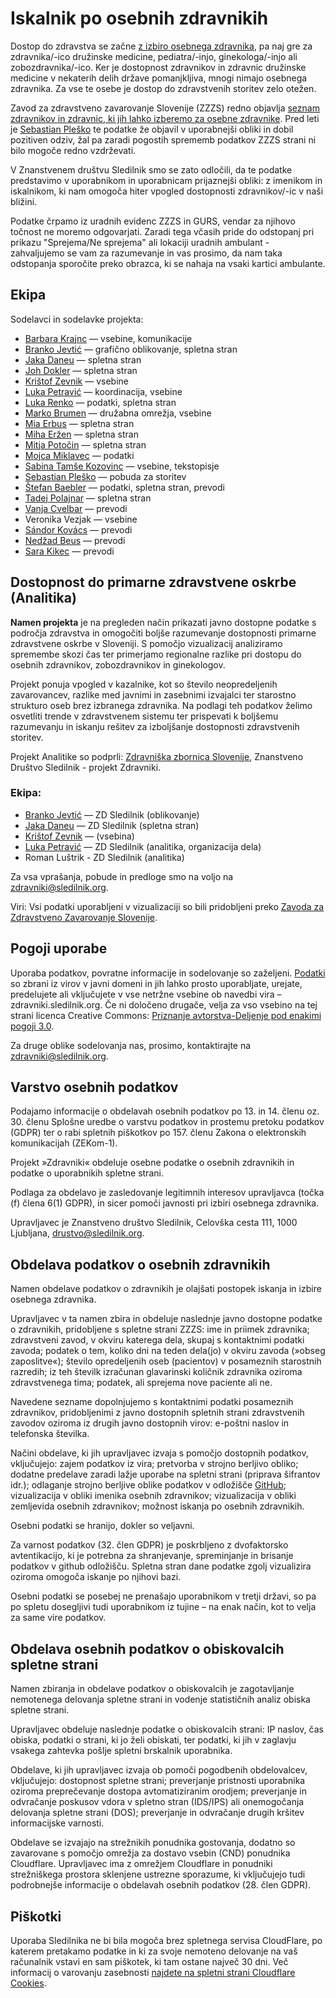 # Iskalnik po osebnih zdravnikih

Dostop do zdravstva se začne [z izbiro osebnega zdravnika](https://e-uprava.gov.si/podrocja/sociala-zdravje-smrt/zdravje/sociala-osebni-zdravnik.html), pa naj gre za zdravnika/-ico družinske medicine, pediatra/-injo, ginekologa/-injo ali zobozdravnika/-ico. Ker je dostopnost zdravnikov in zdravnic družinske medicine v nekaterih delih države pomanjkljiva, mnogi nimajo osebnega zdravnika. Za vse te osebe je dostop do zdravstvenih storitev zelo otežen.

Zavod za zdravstveno zavarovanje Slovenije (ZZZS) redno objavlja [seznam zdravnikov in zdravnic, ki jih lahko izberemo za osebne zdravnike](https://zavarovanec.zzzs.si/wps/portal/portali/azos/ioz/ioz_izvajalci). Pred leti je [Sebastian Pleško](https://plesko.si/) te podatke že objavil v uporabnejši obliki in dobil pozitiven odziv, žal pa zaradi pogostih sprememb podatkov ZZZS strani ni bilo mogoče redno vzdrževati.

V Znanstvenem društvu Sledilnik smo se zato odločili, da te podatke predstavimo v uporabnikom in uporabnicam prijaznejši obliki: z imenikom in iskalnikom, ki nam omogoča hiter vpogled dostopnosti zdravnikov/-ic v naši bližini.

Podatke črpamo iz uradnih evidenc ZZZS in GURS, vendar za njihovo točnost ne moremo odgovarjati. Zaradi tega včasih pride do odstopanj pri prikazu "Sprejema/Ne sprejema" ali lokaciji uradnih ambulant - zahvaljujemo se vam za razumevanje in vas prosimo, da nam taka odstopanja sporočite preko obrazca, ki se nahaja na vsaki kartici ambulante.

## Ekipa

Sodelavci in sodelavke projekta:

<!-- Do not use "-" but "—" there is a slight difference, hardly to notice with naked 👁️ -->

- [Barbara Krajnc](https://www.linkedin.com/in/barbarakrajnc/) — vsebine, komunikacije
- [Branko Jevtić](https://www.bananica.com) — grafično oblikovanje, spletna stran
- [Jaka Daneu](https://github.com/jalezi) — spletna stran
- [Joh Dokler](https://github.com/joahim) — spletna stran
- [Krištof Zevnik](https://www.zevnik.eu/blog-kristof-zevnik) — vsebine
- [Luka Petravić](https://www.linkedin.com/in/luka-petravić-77608423a/) — koordinacija, vsebine
- [Luka Renko](https://twitter.com/lukarenko) — podatki, spletna stran
- [Marko Brumen](https://twitter.com/multikultivator) — družabna omrežja, vsebine
- [Mia Erbus](https://github.com/miaerbus) — spletna stran
- [Miha Eržen](https://github.com/mihaerzen) — spletna stran
- [Mitja Potočin](https://github.com/mitjapotocin) — spletna stran
- [Mojca Miklavec](https://github.com/mojca) — podatki
- [Sabina Tamše Kozovinc](https://www.linkedin.com/in/sabina-tamse-copywriter/) — vsebine, tekstopisje
- [Sebastian Pleško](https://plesko.si/) — pobuda za storitev
- [Štefan Baebler](https://twitter.com/StefanBaebler) — podatki, spletna stran, prevodi
- [Tadej Polajnar](https://github.com/TadejPolajnar) — spletna stran
- [Vanja Cvelbar](https://github.com/b100w11) — prevodi
- Veronika Vezjak — vsebine
- [Sándor Kovács](https://twitter.com/SndorKovcs14) — prevodi
- [Nedžad Beus](https://beus.cc) — prevodi
- [Sara Kikec](https://www.linkedin.com/in/sarakikec/) — prevodi

## Dostopnost do primarne zdravstvene oskrbe (Analitika)

**Namen projekta** je na pregleden način prikazati javno dostopne podatke s področja zdravstva in omogočiti boljše razumevanje dostopnosti primarne zdravstvene oskrbe v Sloveniji. S pomočjo vizualizacij analiziramo spremembe skozi čas ter primerjamo regionalne razlike pri dostopu do osebnih zdravnikov, zobozdravnikov in ginekologov.

Projekt ponuja vpogled v kazalnike, kot so število neopredeljenih zavarovancev, razlike med javnimi in zasebnimi izvajalci ter starostno strukturo oseb brez izbranega zdravnika. Na podlagi teh podatkov želimo osvetliti trende v zdravstvenem sistemu ter prispevati k boljšemu razumevanju in iskanju rešitev za izboljšanje dostopnosti zdravstvenih storitev.

Projekt Analitike so podprli: [Zdravniška zbornica Slovenije](https://www.zdravniskazbornica.si/), Znanstveno Društvo Sledilnik - projekt Zdravniki.

### Ekipa:

- [Branko Jevtić](https://www.bananica.com) — ZD Sledilnik (oblikovanje)
- [Jaka Daneu](https://github.com/jalezi) — ZD Sledilnik (spletna stran)
- [Krištof Zevnik](https://www.zevnik.eu/blog-kristof-zevnik) — (vsebina)
- [Luka Petravić](https://www.linkedin.com/in/luka-petravić-77608423a/) — ZD Sledilnik (analitika, organizacija dela)
- Roman Luštrik - ZD Sledilnik (analitika)

Za vsa vprašanja, pobude in predloge smo na voljo na [zdravniki@sledilnik.org](mailto:zdravniki@sledilnik.org).

Viri: Vsi podatki uporabljeni v vizualizaciji so bili pridobljeni preko [Zavoda za Zdravstveno Zavarovanje Slovenije](https://www.zzzs.si/).

## Pogoji uporabe

Uporaba podatkov, povratne informacije in sodelovanje so zaželjeni. [Podatki](https://github.com/sledilnik/zdravniki-data) so zbrani iz virov v javni domeni in jih lahko prosto uporabljate, urejate, predelujete ali vključujete v vse netržne vsebine ob navedbi vira – zdravniki.sledilnik.org. Če ni določeno drugače, velja za vso vsebino na tej strani licenca Creative Commons: [Priznanje avtorstva-Deljenje pod enakimi pogoji 3.0](https://creativecommons.org/licenses/by-sa/3.0/deed.sl).

Za druge oblike sodelovanja nas, prosimo, kontaktirajte na zdravniki@sledilnik.org.

## Varstvo osebnih podatkov

Podajamo informacije o obdelavah osebnih podatkov po 13. in 14. členu oz. 30. členu Splošne uredbe o varstvu podatkov in prostemu pretoku podatkov (GDPR) ter o rabi spletnih piškotkov po 157. členu Zakona o elektronskih komunikacijah (ZEKom-1).

Projekt »Zdravniki« obdeluje osebne podatke o osebnih zdravnikih in podatke o uporabnikih spletne strani.

Podlaga za obdelavo je zasledovanje legitimnih interesov upravljavca (točka (f) člena 6(1) GDPR), in sicer pomoči javnosti pri izbiri osebnega zdravnika.

Upravljavec je Znanstveno društvo Sledilnik, Celovška cesta 111, 1000 Ljubljana, drustvo@sledilnik.org.

## Obdelava podatkov o osebnih zdravnikih

Namen obdelave podatkov o zdravnikih je olajšati postopek iskanja in izbire osebnega zdravnika.

Upravljavec v ta namen zbira in obdeluje naslednje javno dostopne podatke o zdravnikih, pridobljene s spletne strani ZZZS: ime in priimek zdravnika; zdravstveni zavod, v okviru katerega dela, skupaj s kontaktnimi podatki zavoda; podatek o tem, koliko dni na teden dela(jo) v okviru zavoda (»obseg zaposlitve«); število opredeljenih oseb (pacientov) v posameznih starostnih razredih; iz teh številk izračunan glavarinski količnik zdravnika oziroma zdravstvenega tima; podatek, ali sprejema nove paciente ali ne.

Navedene sezname dopolnjujemo s kontaktnimi podatki posameznih zdravnikov, pridobljenimi z javno dostopnih spletnih strani zdravstvenih zavodov oziroma iz drugih javno dostopnih virov: e-poštni naslov in telefonska številka.

Načini obdelave, ki jih upravljavec izvaja s pomočjo dostopnih podatkov, vključujejo:
zajem podatkov iz vira;
pretvorba v strojno berljivo obliko;
dodatne predelave zaradi lažje uporabe na spletni strani (priprava šifrantov idr.);
odlaganje strojno berljive oblike podatkov v odložišče [GitHub](https://github.com/sledilnik/zdravniki-data);
vizualizacija v obliki imenika osebnih zdravnikov;
vizualizacija v obliki zemljevida osebnih zdravnikov;
možnost iskanja po osebnih zdravnikih.

Osebni podatki se hranijo, dokler so veljavni.

Za varnost podatkov (32. člen GDPR) je poskrbljeno z dvofaktorsko avtentikacijo, ki je potrebna za shranjevanje, spreminjanje in brisanje podatkov v github odložišču. Spletna stran dane podatke zgolj vizualizira oziroma omogoča iskanje po njihovi bazi.

Osebni podatki se posebej ne prenašajo uporabnikom v tretji državi, so pa po spletu dosegljivi tudi uporabnikom iz tujine – na enak način, kot to velja za same vire podatkov.

## Obdelava osebnih podatkov o obiskovalcih spletne strani

Namen zbiranja in obdelave podatkov o obiskovalcih je zagotavljanje nemotenega delovanja spletne strani in vodenje statističnih analiz obiska spletne strani.

Upravljavec obdeluje naslednje podatke o obiskovalcih strani: IP naslov, čas obiska, podatki o strani, ki jo želi obiskati, ter podatki, ki jih v zaglavju vsakega zahtevka pošlje spletni brskalnik uporabnika.

Obdelave, ki jih upravljavec izvaja ob pomoči pogodbenih obdelovalcev, vključujejo: dostopnost spletne strani; preverjanje pristnosti uporabnika oziroma preprečevanje dostopa avtomatiziranim orodjem; preverjanje in odvračanje poskusov vdora v spletno stran (IDS/IPS) ali onemogočanja delovanja spletne strani (DOS); preverjanje in odvračanje drugih kršitev informacijske varnosti.

Obdelave se izvajajo na strežnikih ponudnika gostovanja, dodatno so zavarovane s pomočjo omrežja za dostavo vsebin (CND) ponudnika Cloudflare. Upravljavec ima z omrežjem Cloudflare in ponudniki strežniškega prostora sklenjene ustrezne sporazume, ki vključujejo tudi podrobnejše informacije o obdelavah osebnih podatkov (28. člen GDPR).

## Piškotki

Uporaba Sledilnika ne bi bila mogoča brez spletnega servisa CloudFlare, po katerem pretakamo podatke in ki za svoje nemoteno delovanje na vaš računalnik vstavi en sam piškotek, ki tam ostane največ 30 dni. Več informacij o varovanju zasebnosti [najdete na spletni strani Cloudflare Cookies](https://developers.cloudflare.com/fundamentals/get-started/cloudflare-cookies).
